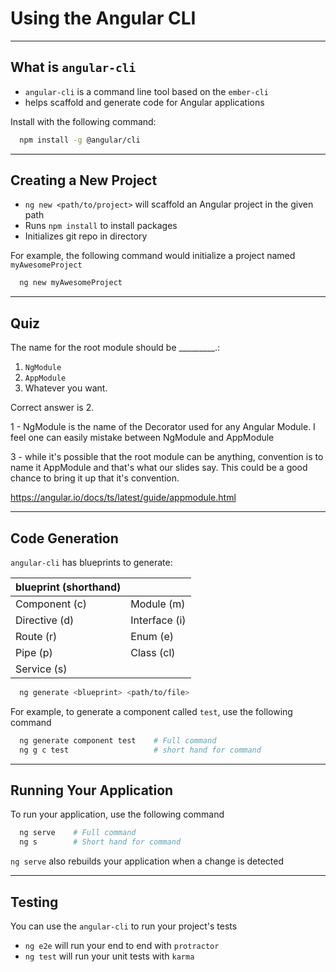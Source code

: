 <!-- .slide: data-background="./slide/images/background.jpg" -->
# Using the Angular CLI

---

## What is `angular-cli`

- `angular-cli` is a command line tool based on the `ember-cli`
- helps scaffold and generate code for Angular applications

Install with the following command:
```bash
  npm install -g @angular/cli
```

---

## Creating a New Project

- `ng new <path/to/project>` will scaffold an Angular project in the given path
- Runs `npm install` to install packages
- Initializes git repo in directory

For example, the following command would initialize a project named `myAwesomeProject`
```bash
  ng new myAwesomeProject
```

---

## Quiz

The name for the root module should be _________.:

1. `NgModule`
1. `AppModule`
1. Whatever you want.

<aside class="notes">

Correct answer is 2.

1 - NgModule is the name of the Decorator used for any Angular Module.
I feel one can easily mistake between NgModule and AppModule

3 - while it's possible that the root module can be anything,
convention is to name it AppModule and that's what our slides say.
This could be a good chance to bring it up that it's convention.

<https://angular.io/docs/ts/latest/guide/appmodule.html>

</aside>

---

## Code Generation

`angular-cli` has blueprints to generate:

|blueprint (shorthand)|                     |
|---------------------|---------------------|
| Component (c)       | Module    (m)       |
| Directive (d)       | Interface (i)       |
| Route     (r)       | Enum      (e)       |
| Pipe      (p)       | Class     (cl)      |
| Service   (s)       |                     |

```bash
  ng generate <blueprint> <path/to/file>
```
For example, to generate a component called `test`, use the following command

```bash
  ng generate component test    # Full command
  ng g c test                   # short hand for command
```

---

## Running Your Application

To run your application, use the following command
```bash
  ng serve    # Full command
  ng s        # Short hand for command
```
`ng serve` also rebuilds your application when a change is detected

---

## Testing

You can use the `angular-cli` to run your project's tests

- `ng e2e` will run your end to end with `protractor`
- `ng test` will run your unit tests with `karma`
